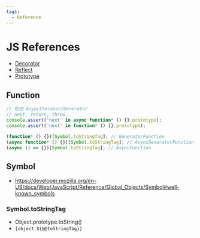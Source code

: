 ```yaml
---
tags:
  - Reference
---
```


# JS References

- [Decorator](./js-decorator.md)
- [Reflect](./js-reflect.md)
- [Prototype](./js-prototype.md)

## Function

```js
// 检测 AsyncIterator/Generator
// next, return, throw
console.assert('next' in async function* () {}.prototype);
console.assert('next' in function* () {}.prototype);

(function* () {})[Symbol.toStringTag]; // GeneratorFunction
(async function* () {})[Symbol.toStringTag]; // AsyncGeneratorFunction
(async () => {})[Symbol.toStringTag]; // AsyncFunction
```

## Symbol

- https://developer.mozilla.org/en-US/docs/Web/JavaScript/Reference/Global_Objects/Symbol#well-known_symbols

### Symbol.toStringTag

- Object.prototype.toString()
- `[object ${@@toStringTag}]`
